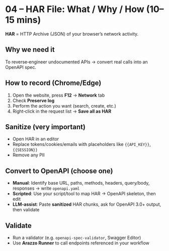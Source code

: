 # 04 – HAR File: What / Why / How (10–15 mins)

**HAR** = HTTP Archive (JSON) of your browser’s network activity.

## Why we need it
To reverse‑engineer undocumented APIs → convert real calls into an OpenAPI spec.

## How to record (Chrome/Edge)
1. Open the website, press **F12** → **Network** tab
2. Check **Preserve log**
3. Perform the action you want (search, create, etc.)
4. Right‑click in the request list → **Save all as HAR**

## Sanitize (very important)
- Open HAR in an editor
- Replace tokens/cookies/emails with placeholders like `{{API_KEY}}`, `{{SESSION}}`
- Remove any PII

## Convert to OpenAPI (choose one)
- **Manual**: Identify base URL, paths, methods, headers, query/body, responses → write `openapi.yaml`
- **Scripted**: Use your script/tool to map HAR → OpenAPI skeleton, then edit
- **LLM‑assist**: Paste **sanitized** HAR chunks, ask for OpenAPI 3.0+ output, then validate

## Validate
- Run a validator (e.g. `openapi-spec-validator`, Swagger Editor)
- Use **Arazzo Runner** to call endpoints referenced in your workflow